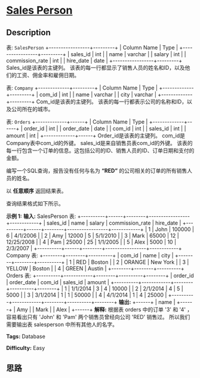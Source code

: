 # [Sales Person][title]

## Description

表: `SalesPerson`
            +-----------------+---------+    | Column Name     | Type    |    +-----------------+---------+    | sales_id        | int     |    | name            | varchar |    | salary          | int     |    | commission_rate | int     |    | hire_date       | date    |    +-----------------+---------+    Sales_id是该表的主键列。    该表的每一行都显示了销售人员的姓名和ID，以及他们的工资、佣金率和雇佣日期。    



表: `Company`
            +-------------+---------+    | Column Name | Type    |    +-------------+---------+    | com_id      | int     |    | name        | varchar |    | city        | varchar |    +-------------+---------+    Com_id是该表的主键列。    该表的每一行都表示公司的名称和ID，以及公司所在的城市。    



表: `Orders`
            +-------------+------+    | Column Name | Type |    +-------------+------+    | order_id    | int  |    | order_date  | date |    | com_id      | int  |    | sales_id    | int  |    | amount      | int  |    +-------------+------+    Order_id是该表的主键列。    com_id是Company表中com_id的外键。    sales_id是来自销售员表com_id的外键。    该表的每一行包含一个订单的信息。这包括公司的ID、销售人员的ID、订单日期和支付的金额。    



编写一个SQL查询，报告没有任何与名为 **“RED”** 的公司相关的订单的所有销售人员的姓名。

以 **任意顺序** 返回结果表。

查询结果格式如下所示。



**示例 1:**
            **输入:**     SalesPerson 表:    +----------+------+--------+-----------------+------------+    | sales_id | name | salary | commission_rate | hire_date  |    +----------+------+--------+-----------------+------------+    | 1        | John | 100000 | 6               | 4/1/2006   |    | 2        | Amy  | 12000  | 5               | 5/1/2010   |    | 3        | Mark | 65000  | 12              | 12/25/2008 |    | 4        | Pam  | 25000  | 25              | 1/1/2005   |    | 5        | Alex | 5000   | 10              | 2/3/2007   |    +----------+------+--------+-----------------+------------+    Company 表:    +--------+--------+----------+    | com_id | name   | city     |    +--------+--------+----------+    | 1      | RED    | Boston   |    | 2      | ORANGE | New York |    | 3      | YELLOW | Boston   |    | 4      | GREEN  | Austin   |    +--------+--------+----------+    Orders 表:    +----------+------------+--------+----------+--------+    | order_id | order_date | com_id | sales_id | amount |    +----------+------------+--------+----------+--------+    | 1        | 1/1/2014   | 3      | 4        | 10000  |    | 2        | 2/1/2014   | 4      | 5        | 5000   |    | 3        | 3/1/2014   | 1      | 1        | 50000  |    | 4        | 4/1/2014   | 1      | 4        | 25000  |    +----------+------------+--------+----------+--------+    **输出:**     +------+    | name |    +------+    | Amy  |    | Mark |    | Alex |    +------+    **解释:**    根据表 orders 中的订单 '3' 和 '4' ，容易看出只有 'John' 和 'Pam' 两个销售员曾经向公司 'RED' 销售过。    所以我们需要输出表 salesperson 中所有其他人的名字。


**Tags:** Database

**Difficulty:** Easy

## 思路

[title]: https://leetcode-cn.com/problems/sales-person
